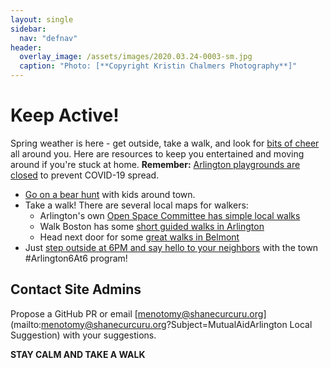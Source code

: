 ```yaml
---
layout: single
sidebar:
  nav: "defnav"
header:
  overlay_image: /assets/images/2020.03.24-0003-sm.jpg
  caption: "Photo: [**Copyright Kristin Chalmers Photography**]"
---
```


# Keep Active!

Spring weather is here - get outside, take a walk, and look for [bits of cheer](/cheer) all around you.  Here are resources to keep you entertained and moving around if you're stuck at home.  **Remember:** [Arlington playgrounds are closed](https://twitter.com/arlingtonmagov/status/1243885687641911303) to prevent COVID-19 spread.

- [Go on a bear hunt](/cheer#bear) with kids around town.
- Take a walk!  There are several local maps for walkers:
  - Arlington's own [Open Space Committee has simple local walks](https://arlingtonma.gov/openspace)
  - Walk Boston has some [short guided walks in Arlington](https://bit.ly/Arlington_Walking_Map)
  - Head next door for some [great walks in Belmont](https://walkboston.org/2012/03/19/belmont-walking-map/)
- Just [step outside at 6PM and say hello to your neighbors](https://twitter.com/arlingtonmagov/status/1244338726601478151) with the town #Arlington6At6 program!

## Contact Site Admins 

Propose a GitHub PR or email [menotomy@shanecurcuru.org](mailto:menotomy@shanecurcuru.org?Subject=MutualAidArlington Local Suggestion) with your suggestions.

**STAY CALM AND TAKE A WALK**